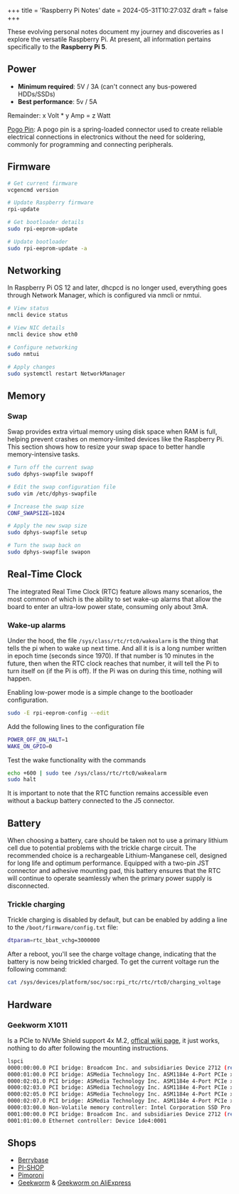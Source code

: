 +++
title = 'Raspberry Pi Notes'
date = 2024-05-31T10:27:03Z
draft = false
+++

These evolving personal notes document my journey and discoveries as I explore the versatile Raspberry Pi. At present, all information pertains specifically to the **Raspberry Pi 5**.

## Power

* **Minimum required**: 5V / 3A (can't connect any bus-powered HDDs/SSDs)
* **Best performance**: 5v / 5A

Remainder: x Volt * y Amp = z Watt

[Pogo Pin](https://upload.wikimedia.org/wikipedia/commons/thumb/f/f3/Pogo_Pin_Connectors.jpg/1920px-Pogo_Pin_Connectors.jpg): A pogo pin is a spring-loaded connector used to create reliable electrical connections in electronics without the need for soldering, commonly for programming and connecting peripherals.

## Firmware

```sh
# Get current firmware
vcgencmd version

# Update Raspberry firmware
rpi-update

# Get bootloader details
sudo rpi-eeprom-update

# Update bootloader
sudo rpi-eeprom-update -a
```

## Networking

In Raspberry Pi OS 12 and later, dhcpcd is no longer used, everything goes through Network Manager, which is configured via nmcli or nmtui.

```sh
# View status
nmcli device status

# View NIC details
nmcli device show eth0

# Configure networking
sudo nmtui

# Apply changes
sudo systemctl restart NetworkManager
```

## Memory

### Swap

Swap provides extra virtual memory using disk space when RAM is full, helping prevent crashes on memory-limited devices like the Raspberry Pi. This section shows how to resize your swap space to better handle memory-intensive tasks.

```sh
# Turn off the current swap
sudo dphys-swapfile swapoff

# Edit the swap configuration file
sudo vim /etc/dphys-swapfile

# Increase the swap size
CONF_SWAPSIZE=1024

# Apply the new swap size
sudo dphys-swapfile setup

# Turn the swap back on
sudo dphys-swapfile swapon
```

## Real-Time Clock

The integrated Real Time Clock (RTC) feature allows many scenarios, the most common of which is the ability to set wake-up alarms that allow the board to enter an ultra-low power state, consuming only about 3mA.

### Wake-up alarms

Under the hood, the file `/sys/class/rtc/rtc0/wakealarm` is the thing that tells the pi when to wake up next time. And all it is is a long number written in epoch time (seconds since 1970). If that number is 10 minutes in the future, then when the RTC clock reaches that number, it will tell the Pi to turn itself on (if the Pi is off). If the Pi was on during this time, nothing will happen.

Enabling low-power mode is a simple change to the bootloader configuration.

```sh
sudo -E rpi-eeprom-config --edit
```

Add the following lines to the configuration file

```sh
POWER_OFF_ON_HALT=1
WAKE_ON_GPIO=0
```

Test the wake functionality with the commands

```sh
echo +600 | sudo tee /sys/class/rtc/rtc0/wakealarm
sudo halt
```

It is important to note that the RTC function remains accessible even without a backup battery connected to the J5 connector.

## Battery

When choosing a battery, care should be taken not to use a primary lithium cell due to potential problems with the trickle charge circuit. The recommended choice is a rechargeable Lithium-Manganese cell, designed for long life and optimum performance. Equipped with a two-pin JST connector and adhesive mounting pad, this battery ensures that the RTC will continue to operate seamlessly when the primary power supply is disconnected.

### Trickle charging

Trickle charging is disabled by default, but can be enabled by adding a line to the `/boot/firmware/config.txt` file:

```sh
dtparam=rtc_bbat_vchg=3000000
```

After a reboot, you'll see the charge voltage change, indicating that the battery is now being trickled charged.
To get the current voltage run the following command:

```sh
cat /sys/devices/platform/soc/soc:rpi_rtc/rtc/rtc0/charging_voltage
```

## Hardware

### Geekworm X1011

Is a PCIe to NVMe Shield support 4x M.2, [offical wiki page](https://wiki.geekworm.com/X1011), it just works, nothing to do after following the mounting instructions.

```bash
lspci
0000:00:00.0 PCI bridge: Broadcom Inc. and subsidiaries Device 2712 (rev 21)
0000:01:00.0 PCI bridge: ASMedia Technology Inc. ASM1184e 4-Port PCIe x1 Gen2 Packet Switch
0000:02:01.0 PCI bridge: ASMedia Technology Inc. ASM1184e 4-Port PCIe x1 Gen2 Packet Switch
0000:02:03.0 PCI bridge: ASMedia Technology Inc. ASM1184e 4-Port PCIe x1 Gen2 Packet Switch
0000:02:05.0 PCI bridge: ASMedia Technology Inc. ASM1184e 4-Port PCIe x1 Gen2 Packet Switch
0000:02:07.0 PCI bridge: ASMedia Technology Inc. ASM1184e 4-Port PCIe x1 Gen2 Packet Switch
0000:03:00.0 Non-Volatile memory controller: Intel Corporation SSD Pro 7600p/760p/E 6100p Series (rev 03)
0001:00:00.0 PCI bridge: Broadcom Inc. and subsidiaries Device 2712 (rev 21)
0001:01:00.0 Ethernet controller: Device 1de4:0001
```

## Shops

* [Berrybase](https://www.berrybase.ch)
* [PI-SHOP](https://www.pi-shop.ch)
* [Pimoroni](https://shop.pimoroni.com)
* [Geekworm](https://geekworm.com) & [Geekworm on AliExpress](https://geekworm.aliexpress.com/store/1048722)
